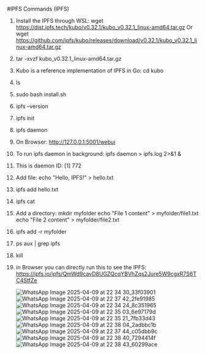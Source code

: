#IPFS
Commands (IPFS)
1.	Install the IPFS through WSL: wget https://dist.ipfs.tech/kubo/v0.32.1/kubo_v0.32.1_linux-amd64.tar.gz 
Or 
wget https://github.com/ipfs/kubo/releases/download/v0.32.1/kubo_v0.32.1_linux-amd64.tar.gz
2.	tar -xvzf kubo_v0.32.1_linux-amd64.tar.gz
3.	Kubo is a reference implementation of IPFS in Go: cd kubo 
4.	ls
5.	sudo bash install.sh
6.	ipfs –version
7.	ipfs init
8.	ipfs daemon
9.	On Browser: http://127.0.0.1:5001/webui
10.	To run ipfs daemon in background: ipfs daemon > ipfs.log 2>&1 &
11.	This is daemon ID: [1] 772
12.	Add file: echo "Hello, IPFS!" > hello.txt
13.	ipfs add hello.txt
14.	ipfs cat <CID>
15.	Add a directory: 
mkdir myfolder
echo "File 1 content" > myfolder/file1.txt
echo "File 2 content" > myfolder/file2.txt
16.	ipfs add -r myfolder
17.	ps aux | grep ipfs
18.	kill <PID>
19.	in Browser you can directly run this to see the IPFS: https://ipfs.io/ipfs/QmWd9cavD8UGZQcqYBVhZqs2Jure5W9cgxR7S6TC4StfZe

    ![WhatsApp Image 2025-04-09 at 22 34 30_33f03901](https://github.com/user-attachments/assets/9ef52b9d-b75f-4eef-9b0e-4e886e64cf26)
![WhatsApp Image 2025-04-09 at 22 37 42_2fe91985](https://github.com/user-attachments/assets/1f1f1157-18e9-49bd-ad64-a521f22a85b4)
![WhatsApp Image 2025-04-09 at 22 34 24_8c351965](https://github.com/user-attachments/assets/af9ef5c3-7a08-4d3c-9082-dea2c790dd93)
![WhatsApp Image 2025-04-09 at 22 35 03_6e97179d](https://github.com/user-attachments/assets/020d71e8-801b-4da0-b05c-d5834f6272d8)
![WhatsApp Image 2025-04-09 at 22 35 21_7fb33d43](https://github.com/user-attachments/assets/68e038c0-5f95-4428-9a4d-c3cdab4ab5dd)
![WhatsApp Image 2025-04-09 at 22 38 04_2adbbc1b](https://github.com/user-attachments/assets/583aaa18-2e6e-4773-88b5-f00e7020a5e3)
![WhatsApp Image 2025-04-09 at 22 37 44_c05dbb9c](https://github.com/user-attachments/assets/d6ece3ae-ea46-4820-b443-af0adfc211f5)
![WhatsApp Image 2025-04-09 at 22 38 40_7294414f](https://github.com/user-attachments/assets/64be043c-8b3f-4d9c-85b0-c303f3777e45)
![WhatsApp Image 2025-04-09 at 22 38 43_60299ace](https://github.com/user-attachments/assets/14480839-d98e-4ee5-bafe-e1c5d69725b9)
